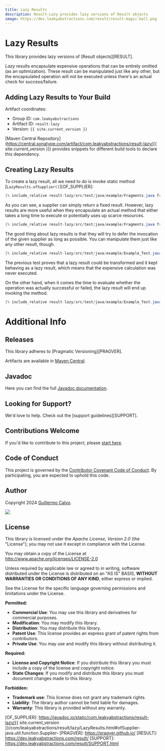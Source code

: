 ```yaml
---
title: Lazy Results
description: Result-Lazy provides lazy versions of Result objects
image: https://dev.leakyabstractions.com/result/result-magic-ball.png
---
```


# Lazy Results

This library provides lazy versions of [Result objects][RESULT].

_Lazy_ results encapsulate expensive operations that can be entirely omitted (as an optimization). These result can be
manipulated just like any other, but the encapsulated operation will not be executed unless there's an actual check for
success/failure.


## Adding Lazy Results to Your Build

Artifact coordinates:

- Group ID: `com.leakyabstractions`
- Artifact ID: `result-lazy`
- Version: `{{ site.current_version }}`

[Maven Central Repository](https://central.sonatype.com/artifact/com.leakyabstractions/result-lazy/{{ site.current_version }})
provides snippets for different build tools to declare this dependency.


## Creating Lazy Results

To create a lazy result, all we need to do is invoke static method [`LazyResults.ofSupplier()`][OF_SUPPLIER]:

```java
{% include_relative result-lazy/src/test/java/example/Fragments.java fragment="creation" %}
```

As you can see, a supplier can simply return a fixed result. However, lazy results are more useful when they encapsulate
an actual method that either takes a long time to execute or potentially uses up scarce resources.

```java
{% include_relative result-lazy/src/test/java/example/Fragments.java fragment="expensive_calculation" %}
```

The good thing about lazy results is that they will try to defer the invocation of the given supplier as long as
possible. You can manipulate them just like any other result, though.

```java
{% include_relative result-lazy/src/test/java/example/Example_Test.java test="should_not_execute_expensive_action" %}
```

The previous test proves that a lazy result could be transformed and it kept behaving as a lazy result, which means that
the expensive calculation was never executed.

On the other hand, when it comes the time to evaluate whether the operation was actually successful or failed, the lazy
result will end up invoking the method.

```java
{% include_relative result-lazy/src/test/java/example/Example_Test.java test="should_execute_expensive_action" %}
```


# Additional Info

## Releases

This library adheres to [Pragmatic Versioning][PRAGVER].

Artifacts are available in [Maven Central][ARTIFACTS].


## Javadoc

Here you can find the full [Javadoc documentation][JAVADOC].


## Looking for Support?

We'd love to help. Check out the [support guidelines][SUPPORT].


## Contributions Welcome

If you'd like to contribute to this project, please [start here][CONTRIBUTING].


## Code of Conduct

This project is governed by the [Contributor Covenant Code of Conduct][CODE_OF_CONDUCT].
By participating, you are expected to uphold this code.


## Author

Copyright 2024 [Guillermo Calvo][AUTHOR].

[![][GUILLERMO_IMAGE]][GUILLERMO]


## License

This library is licensed under the *Apache License, Version 2.0* (the "License");
you may not use it except in compliance with the License.

You may obtain a copy of the License at <http://www.apache.org/licenses/LICENSE-2.0>

Unless required by applicable law or agreed to in writing, software distributed under the License
is distributed on an "AS IS" BASIS, **WITHOUT WARRANTIES OR CONDITIONS OF ANY KIND**, either express or implied.

See the License for the specific language governing permissions and limitations under the License.


**Permitted:**

- **Commercial Use**: You may use this library and derivatives for commercial purposes.
- **Modification**: You may modify this library.
- **Distribution**: You may distribute this library.
- **Patent Use**: This license provides an express grant of patent rights from contributors.
- **Private Use**: You may use and modify this library without distributing it.

**Required:**

- **License and Copyright Notice**: If you distribute this library you must include a copy of the license and copyright
  notice.
- **State Changes**: If you modify and distribute this library you must document changes made to this library.

**Forbidden:**

- **Trademark use**: This license does not grant any trademark rights.
- **Liability**: The library author cannot be held liable for damages.
- **Warranty**: This library is provided without any warranty.


[ARTIFACTS]:                    https://search.maven.org/artifact/com.leakyabstractions/result-lazy/
[AUTHOR]:                       https://github.com/guillermocalvo/
[CODE_OF_CONDUCT]:              https://dev.leakyabstractions.com/result/CODE_OF_CONDUCT.html
[CONTRIBUTING]:                 https://dev.leakyabstractions.com/result/CONTRIBUTING.html
[GRADLE]:                       https://gradle.org/
[GUILLERMO]:                    https://guillermo.dev/
[GUILLERMO_IMAGE]:              https://guillermo.dev/assets/images/thumb.png
[JAVADOC]:                      https://javadoc.io/doc/com.leakyabstractions/result-lazy/
[MAVEN]:                        https://maven.apache.org/
[OF_SUPPLIER]:                  https://javadoc.io/static/com.leakyabstractions/result-lazy/{{ site.current_version }}/com/leakyabstractions/result/lazy/LazyResults.html#ofSupplier-java.util.function.Supplier-
[PRAGVER]:                      https://pragver.github.io/
[RESULT]:                       https://dev.leakyabstractions.com/result/
[SUPPORT]:                      https://dev.leakyabstractions.com/result/SUPPORT.html
